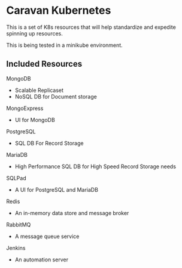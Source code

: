 # Caravan Kubernetes
This is a set of K8s resources that will help standardize and expedite spinning up resources.

This is being tested in a minikube environment.

## Included Resources
MongoDB
- Scalable Replicaset 
- NoSQL DB for Document storage

MongoExpress 
- UI for MongoDB

PostgreSQL
- SQL DB For Record Storage

MariaDB
- High Performance SQL DB for High Speed Record Storage needs

SQLPad
- A UI for PostgreSQL and MariaDB

Redis
- An in-memory data store and message broker

RabbitMQ
- A message queue service

Jenkins
- An automation server

